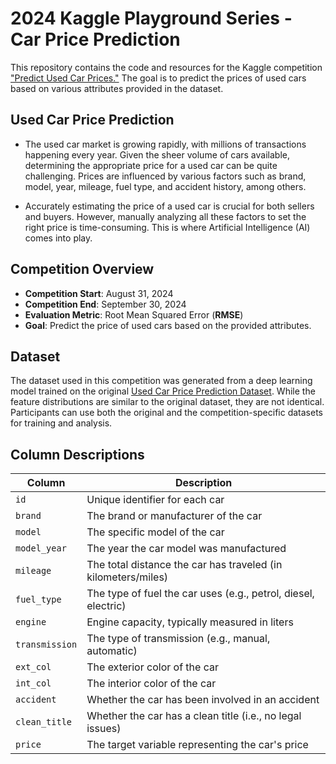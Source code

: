 # 2024 Kaggle Playground Series - Car Price Prediction

This repository contains the code and resources for the Kaggle competition ["Predict Used Car Prices."](https://www.kaggle.com/competitions/playground-series-s4e9/overview) The goal is to predict the prices of used cars based on various attributes provided in the dataset.

## Used Car Price Prediction

- The used car market is growing rapidly, with millions of transactions happening every year. Given the sheer volume of cars available, determining the appropriate price for a used car can be quite challenging. Prices are influenced by various factors such as brand, model, year, mileage, fuel type, and accident history, among others.

- Accurately estimating the price of a used car is crucial for both sellers and buyers. However, manually analyzing all these factors to set the right price is time-consuming. This is where Artificial Intelligence (AI) comes into play.

## Competition Overview

- **Competition Start**: August 31, 2024
- **Competition End**: September 30, 2024
- **Evaluation Metric**: Root Mean Squared Error (**RMSE**)
- **Goal**: Predict the price of used cars based on the provided attributes.

## Dataset

The dataset used in this competition was generated from a deep learning model trained on the original [Used Car Price Prediction Dataset](https://www.kaggle.com/datasets). While the feature distributions are similar to the original dataset, they are not identical. Participants can use both the original and the competition-specific datasets for training and analysis.

## Column Descriptions

| Column        | Description                                                         |
|---------------|---------------------------------------------------------------------|
| `id`          | Unique identifier for each car                                      |
| `brand`       | The brand or manufacturer of the car                                |
| `model`       | The specific model of the car                                       |
| `model_year`  | The year the car model was manufactured                             |
| `mileage`     | The total distance the car has traveled (in kilometers/miles)       |
| `fuel_type`   | The type of fuel the car uses (e.g., petrol, diesel, electric)      |
| `engine`      | Engine capacity, typically measured in liters                       |
| `transmission`| The type of transmission (e.g., manual, automatic)                  |
| `ext_col`     | The exterior color of the car                                       |
| `int_col`     | The interior color of the car                                       |
| `accident`    | Whether the car has been involved in an accident                    |
| `clean_title` | Whether the car has a clean title (i.e., no legal issues)           |
| `price`       | The target variable representing the car's price                    |



